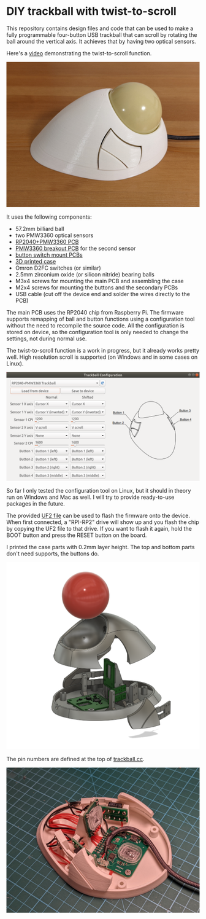 # DIY trackball with twist-to-scroll

This repository contains design files and code that can be used to make a fully programmable four-button USB trackball that can scroll by rotating the ball around the vertical axis. It achieves that by having two optical sensors.

Here's a [video](https://www.youtube.com/watch?v=dVZCyMe__IE) demonstrating the twist-to-scroll function.

![Trackball photo](images/trackball.jpg)

It uses the following components:

* 57.2mm billiard ball
* two PMW3360 optical sensors
* [RP2040+PMW3360 PCB](https://github.com/jfedor2/rp2040-pmw3360)
* [PMW3360 breakout PCB](https://github.com/jfedor2/pmw3360-breakout) for the second sensor
* [button switch mount PCBs](https://github.com/jfedor2/mouse-switch-mount-pcb)
* [3D printed case](3d-models)
* Omron D2FC switches (or similar)
* 2.5mm zirconium oxide (or silicon nitride) bearing balls
* M3x4 screws for mounting the main PCB and assembling the case
* M2x4 screws for mounting the buttons and the secondary PCBs
* USB cable (cut off the device end and solder the wires directly to the PCB)

The main PCB uses the RP2040 chip from Raspberry Pi. The firmware supports remapping of ball and button functions using a configuration tool without the need to recompile the source code. All the configuration is stored on device, so the configuration tool is only needed to change the settings, not during normal use.

The twist-to-scroll function is a work in progress, but it already works pretty well. High resolution scroll is supported (on Windows and in some cases on Linux).

![Configuration tool UI screenshot](images/config-tool.png)

So far I only tested the configuration tool on Linux, but it should in theory run on Windows and Mac as well. I will try to provide ready-to-use packages in the future.

The provided [UF2 file](firmware/trackball.uf2) can be used to flash the firmware onto the device. When first connected, a "RPI-RP2" drive will show up and you flash the chip by copying the UF2 file to that drive. If you want to flash it again, hold the BOOT button and press the RESET button on the board.

I printed the case parts with 0.2mm layer height. The top and bottom parts don't need supports, the buttons do.

![Exploded view](images/exploded.png)

The pin numbers are defined at the top of [trackball.cc](firmware/src/trackball.cc).

![Insides of the case](images/inside.jpg)
